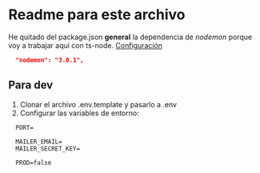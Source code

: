 # Readme para este archivo

He quitado del package.json **general** la dependencia de _nodemon_ porque voy a trabajar aquí con ts-node. [Configuración](https://gist.github.com/Klerith/3ba17e86dc4fabd8301a59699b9ffc0b)
```json
  "nodemon": "3.0.1",
```

## Para dev

1. Clonar el archivo .env.template y pasarlo a .env
2. Configurar las variables de entorno:
  ```.env
    PORT=

    MAILER_EMAIL=
    MAILER_SECRET_KEY=

    PROD=false
  ```